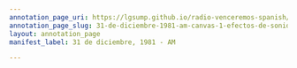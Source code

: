 ```yaml
---
annotation_page_uri: https://lgsump.github.io/radio-venceremos-spanish/annotations/31-de-diciembre-1981-am-canvas-1-efectos-de-sonido.json
annotation_page_slug: 31-de-diciembre-1981-am-canvas-1-efectos-de-sonido
layout: annotation_page
manifest_label: 31 de diciembre, 1981 - AM

---
```

